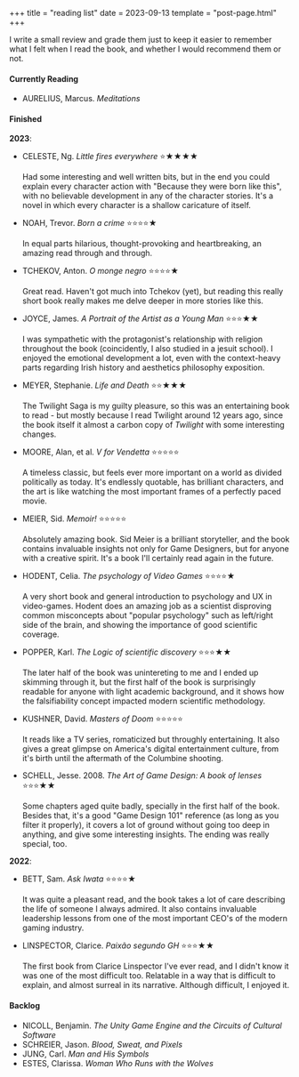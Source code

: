 +++
title = "reading list"
date = 2023-09-13
template = "post-page.html"
+++

I write a small review and grade them just to keep it easier to remember what I felt when I read the book, and whether I would recommend them or not.

#### Currently Reading

- AURELIUS, Marcus. *Meditations*

#### Finished

**2023**:

- CELESTE, Ng. *Little fires everywhere* ⭐★★★★

	Had some interesting and well written bits, but in the end you could explain every character action with "Because they were born like this", with no believable development in any of the character stories. It's a novel in which every character is a shallow caricature of itself.

- NOAH, Trevor. *Born a crime* ⭐⭐⭐⭐★

	In equal parts hilarious, thought-provoking and heartbreaking, an amazing read through and through.

- TCHEKOV, Anton. *O monge negro* ⭐⭐⭐⭐★

	Great read. Haven't got much into Tchekov (yet), but reading this really short book really makes me delve deeper in more stories like this.

- JOYCE, James. *A Portrait of the Artist as a Young Man* ⭐⭐⭐★★

	I was sympathetic with the protagonist's relationship with religion throughout the book (coincidently, I also studied in a jesuit school). I enjoyed the emotional development a lot, even with the context-heavy parts regarding Irish history and aesthetics philosophy exposition.

- MEYER, Stephanie. *Life and Death* ⭐⭐★★★

	The Twilight Saga is my guilty pleasure, so this was an entertaining book to read - but mostly because I read Twilight around 12 years ago, since the book itself it almost a carbon copy of *Twilight* with some interesting changes.

- MOORE, Alan, et al. *V for Vendetta* ⭐⭐⭐⭐⭐

	A timeless classic, but feels ever more important on a world as divided politically as today. It's endlessly quotable, has brilliant characters, and the art is like watching the most important frames of a perfectly paced movie.

- MEIER, Sid. *Memoir!* ⭐⭐⭐⭐⭐

	Absolutely amazing book. Sid Meier is a brilliant storyteller, and the book contains invaluable insights not only for Game Designers, but for anyone with a creative spirit. It's a book I'll certainly read again in the future.

- HODENT, Celia. *The psychology of Video Games* ⭐⭐⭐⭐★

	A very short book and general introduction to psychology and UX in video-games. Hodent does an amazing job as a scientist disproving common misconcepts about "popular psychology" such as left/right side of the brain, and showing the importance of good scientific coverage.

- POPPER, Karl. *The Logic of scientific discovery* ⭐⭐⭐★★

	The later half of the book was unintereting to me and I ended up skimming through it, but the first half of the book is surprisingly readable for anyone with light academic background, and it shows how the falsifiability concept impacted modern scientific methodology.

- KUSHNER, David. *Masters of Doom* ⭐⭐⭐⭐⭐

    It reads like a TV series, romaticized but throughly entertaining. It also gives a great glimpse on America's digital entertainment culture, from it's birth until the aftermath of the Columbine shooting.

- SCHELL, Jesse. 2008. *The Art of Game Design: A book of lenses* ⭐⭐⭐★★

	Some chapters aged quite badly, specially in the first half of the book. Besides that, it's a good "Game Design 101" reference (as long as you filter it properly), it covers a lot of ground without going too deep in anything, and give some interesting insights. The ending was really special, too.

**2022**:
- BETT, Sam. *Ask Iwata* ⭐⭐⭐⭐★

	It was quite a pleasant read, and the book takes a lot of care describing the life of someone I always admired. It also contains invaluable leadership lessons from one of the most important CEO's of the modern gaming industry.

- LINSPECTOR, Clarice. *Paixão segundo GH* ⭐⭐⭐★★

	The first book from Clarice Linspector I've ever read, and I didn't know it was one of the most difficult too. Relatable in a way that is difficult to explain, and almost surreal in its narrative. Although difficult, I enjoyed it.

#### Backlog

- NICOLL, Benjamin. *The Unity Game Engine and the Circuits of Cultural Software*
- SCHREIER, Jason. *Blood, Sweat, and Pixels*
- JUNG, Carl. *Man and His Symbols*
- ESTES, Clarissa. *Woman Who Runs with the Wolves*
